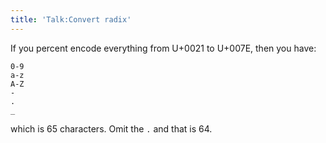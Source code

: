 ```yaml
---
title: 'Talk:Convert radix'
---
```


If you percent encode everything from U+0021 to U+007E, then you have:

~~~
0-9
a-z
A-Z
-
.
_
~~~

which is 65 characters. Omit the `.` and that is 64.
